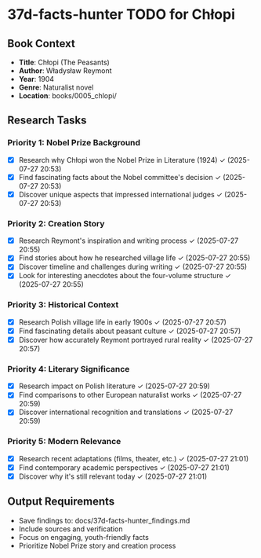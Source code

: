 # 37d-facts-hunter TODO for Chłopi

## Book Context
- **Title**: Chłopi (The Peasants)
- **Author**: Władysław Reymont
- **Year**: 1904
- **Genre**: Naturalist novel
- **Location**: books/0005_chlopi/

## Research Tasks

### Priority 1: Nobel Prize Background
- [x] Research why Chłopi won the Nobel Prize in Literature (1924) ✓ (2025-07-27 20:53)
- [x] Find fascinating facts about the Nobel committee's decision ✓ (2025-07-27 20:53)
- [x] Discover unique aspects that impressed international judges ✓ (2025-07-27 20:53)

### Priority 2: Creation Story
- [x] Research Reymont's inspiration and writing process ✓ (2025-07-27 20:55)
- [x] Find stories about how he researched village life ✓ (2025-07-27 20:55)
- [x] Discover timeline and challenges during writing ✓ (2025-07-27 20:55)
- [x] Look for interesting anecdotes about the four-volume structure ✓ (2025-07-27 20:55)

### Priority 3: Historical Context
- [x] Research Polish village life in early 1900s ✓ (2025-07-27 20:57)
- [x] Find fascinating details about peasant culture ✓ (2025-07-27 20:57)
- [x] Discover how accurately Reymont portrayed rural reality ✓ (2025-07-27 20:57)

### Priority 4: Literary Significance
- [x] Research impact on Polish literature ✓ (2025-07-27 20:59)
- [x] Find comparisons to other European naturalist works ✓ (2025-07-27 20:59)
- [x] Discover international recognition and translations ✓ (2025-07-27 20:59)

### Priority 5: Modern Relevance
- [x] Research recent adaptations (films, theater, etc.) ✓ (2025-07-27 21:01)
- [x] Find contemporary academic perspectives ✓ (2025-07-27 21:01)
- [x] Discover why it's still relevant today ✓ (2025-07-27 21:01)

## Output Requirements
- Save findings to: docs/37d-facts-hunter_findings.md
- Include sources and verification
- Focus on engaging, youth-friendly facts
- Prioritize Nobel Prize story and creation process

